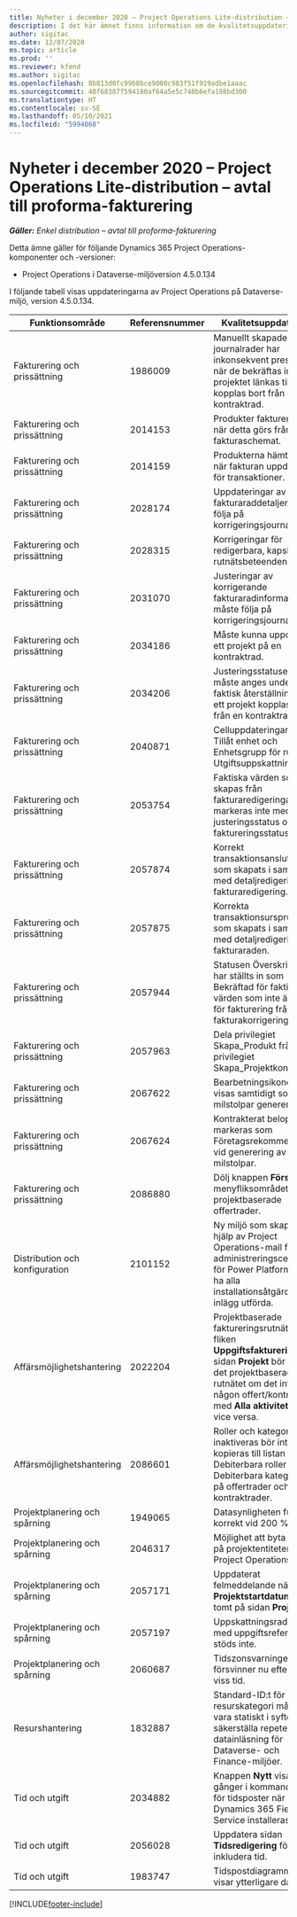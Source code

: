 ```yaml
---
title: Nyheter i december 2020 – Project Operations Lite-distribution – avtal till proforma-fakturering
description: I det här ämnet finns information om de kvalitetsuppdateringar som är tillgängliga i utgåvan för december 2020 för Project Operations Lite-distribution - avtal till proforma-fakturering.
author: sigitac
ms.date: 12/07/2020
ms.topic: article
ms.prod: ''
ms.reviewer: kfend
ms.author: sigitac
ms.openlocfilehash: 8b813d0fc99b8bce9000c983f51f919adbe1aaac
ms.sourcegitcommit: 40f68387f594180af64a5e5c748b6efa188bd300
ms.translationtype: HT
ms.contentlocale: sv-SE
ms.lasthandoff: 05/10/2021
ms.locfileid: "5994068"
---
```

# <a name="whats-new-december-2020---project-operations-lite-deployment---deal-to-proforma-invoicing"></a>Nyheter i december 2020 – Project Operations Lite-distribution – avtal till proforma-fakturering

_**Gäller:** Enkel distribution – avtal till proforma-fakturering_

Detta ämne gäller för följande Dynamics 365 Project Operations-komponenter och -versioner:

  - Project Operations i Dataverse-miljöversion 4.5.0.134 

I följande tabell visas uppdateringarna av Project Operations på Dataverse-miljö, version 4.5.0.134.

| **Funktionsområde** | **Referensnummer** | **Kvalitetsuppdatering** |
| --- | --- | --- |
| Fakturering och prissättning | 1986009 | Manuellt skapade journalrader har inkonsekvent prestanda när de bekräftas innan projektet länkas till eller kopplas bort från en kontraktrad. |
| Fakturering och prissättning | 2014153 | Produkter faktureras inte när detta görs från fakturaschemat. |
| Fakturering och prissättning | 2014159 | Produkterna hämtas inte när fakturan uppdateras för transaktioner. |
| Fakturering och prissättning | 2028174 | Uppdateringar av fakturaraddetaljer ska följa på korrigeringsjournallogik. |
| Fakturering och prissättning | 2028315 | Korrigeringar för redigerbara, kapslade rutnätsbeteenden. |
| Fakturering och prissättning | 2031070 | Justeringar av korrigerande fakturaradinformation måste följa på korrigeringsjournallogik. |
| Fakturering och prissättning | 2034186 | Måste kunna uppdatera ett projekt på en kontraktrad. |
| Fakturering och prissättning | 2034206 | Justeringsstatusen måste anges under faktisk återställning när ett projekt kopplas bort från en kontraktrad. |
| Fakturering och prissättning | 2040871 | Celluppdateringarna Tillåt enhet och Enhetsgrupp för rutnätet Utgiftsuppskattningar. |
| Fakturering och prissättning | 2053754 | Faktiska värden som skapas från fakturaredigeringar markeras inte med justeringsstatus och faktureringsstatus. |
| Fakturering och prissättning | 2057874 | Korrekt transaktionsanslutning som skapats i samband med detaljredigering av fakturaredigering. |
| Fakturering och prissättning | 2057875 | Korrekta transaktionsursprung som skapats i samband med detaljredigering av fakturaraden. |
| Fakturering och prissättning | 2057944 | Statusen Överskrid inte har ställts in som Bekräftad för faktiska värden som inte är redo för fakturering från en fakturakorrigering. |
| Fakturering och prissättning | 2057963 | Dela privilegiet Skapa\_Produkt från privilegiet Skapa\_Projektkontrakt. |
| Fakturering och prissättning | 2067622 | Bearbetningsikonen ska visas samtidigt som milstolpar genereras. |
| Fakturering och prissättning | 2067624 | Kontrakterat belopp ska markeras som Företagsrekommendation vid generering av milstolpar. |
| Fakturering och prissättning | 2086880 | Dölj knappen **Förslag** i menyfliksområdet för projektbaserade offertrader. |
| Distribution och konfiguration | 2101152 | Ny miljö som skapas med hjälp av Project Operations-mall från administreringscentret för Power Platform måste ha alla installationsåtgärder för inlägg utförda. |
|   Affärsmöjlighetshantering | 2022204 | Projektbaserade faktureringsrutnät på fliken **Uppgiftsfakturering** på sidan **Projekt** bör dölja det projektbaserade rutnätet om det inte finns någon offert/kontraktrad med **Alla aktiviteter** och vice versa. |
|   Affärsmöjlighetshantering | 2086601 | Roller och kategorier som inaktiveras bör inte kopieras till listan för Debiterbara roller och Debiterbara kategorier på offertrader och kontraktrader. |
| Projektplanering och spårning | 1949065 | Datasynligheten fungerar korrekt vid 200 % zoom |
| Projektplanering och spårning | 2046317 | Möjlighet att byta namn på projektentiteten i Project Operations |
| Projektplanering och spårning | 2057171 | Uppdaterat felmeddelande när fältet **Projektstartdatum** är tomt på sidan **Projekt**. |
| Projektplanering och spårning | 2057197 | Uppskattningsradtext med uppgiftsreferens stöds inte. |
| Projektplanering och spårning | 2060687 | Tidszonsvarningen försvinner nu efter en viss tid. |
| Resurshantering | 1832887 | Standard-ID:t för resurskategori måste vara statiskt i syfte att säkerställa repeterbara datainläsning för Dataverse- och Finance-miljöer. |
| Tid och utgift | 2034882 | Knappen **Nytt** visas två gånger i kommandofältet för tidsposter när Dynamics 365 Field Service installeras. |
| Tid och utgift | 2056028 | Uppdatera sidan **Tidsredigering** för att inkludera tid. |
| Tid och utgift | 1983747 | Tidspostdiagrammet visar ytterligare data. |


[!INCLUDE[footer-include](../../includes/footer-banner.md)]
